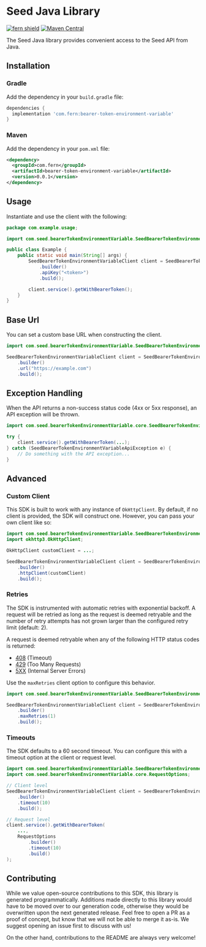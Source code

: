 # Seed Java Library

[![fern shield](https://img.shields.io/badge/%F0%9F%8C%BF-Built%20with%20Fern-brightgreen)](https://buildwithfern.com?utm_source=github&utm_medium=github&utm_campaign=readme&utm_source=Seed%2FJava)
[![Maven Central](https://img.shields.io/maven-central/v/com.fern/bearer-token-environment-variable)](https://central.sonatype.com/artifact/com.fern/bearer-token-environment-variable)

The Seed Java library provides convenient access to the Seed API from Java.

## Installation

### Gradle

Add the dependency in your `build.gradle` file:

```groovy
dependencies {
  implementation 'com.fern:bearer-token-environment-variable'
}
```

### Maven

Add the dependency in your `pom.xml` file:

```xml
<dependency>
  <groupId>com.fern</groupId>
  <artifactId>bearer-token-environment-variable</artifactId>
  <version>0.0.1</version>
</dependency>
```

## Usage

Instantiate and use the client with the following:

```java
package com.example.usage;

import com.seed.bearerTokenEnvironmentVariable.SeedBearerTokenEnvironmentVariableClient;

public class Example {
    public static void main(String[] args) {
        SeedBearerTokenEnvironmentVariableClient client = SeedBearerTokenEnvironmentVariableClient
            .builder()
            .apiKey("<token>")
            .build();

        client.service().getWithBearerToken();
    }
}
```

## Base Url

You can set a custom base URL when constructing the client.

```java
import com.seed.bearerTokenEnvironmentVariable.SeedBearerTokenEnvironmentVariableClient;

SeedBearerTokenEnvironmentVariableClient client = SeedBearerTokenEnvironmentVariableClient
    .builder()
    .url("https://example.com")
    .build();
```

## Exception Handling

When the API returns a non-success status code (4xx or 5xx response), an API exception will be thrown.

```java
import com.seed.bearerTokenEnvironmentVariable.core.SeedBearerTokenEnvironmentVariableApiException;

try {
    client.service().getWithBearerToken(...);
} catch (SeedBearerTokenEnvironmentVariableApiException e) {
    // Do something with the API exception...
}
```

## Advanced

### Custom Client

This SDK is built to work with any instance of `OkHttpClient`. By default, if no client is provided, the SDK will construct one. 
However, you can pass your own client like so:

```java
import com.seed.bearerTokenEnvironmentVariable.SeedBearerTokenEnvironmentVariableClient;
import okhttp3.OkHttpClient;

OkHttpClient customClient = ...;

SeedBearerTokenEnvironmentVariableClient client = SeedBearerTokenEnvironmentVariableClient
    .builder()
    .httpClient(customClient)
    .build();
```

### Retries

The SDK is instrumented with automatic retries with exponential backoff. A request will be retried as long
as the request is deemed retryable and the number of retry attempts has not grown larger than the configured
retry limit (default: 2).

A request is deemed retryable when any of the following HTTP status codes is returned:

- [408](https://developer.mozilla.org/en-US/docs/Web/HTTP/Status/408) (Timeout)
- [429](https://developer.mozilla.org/en-US/docs/Web/HTTP/Status/429) (Too Many Requests)
- [5XX](https://developer.mozilla.org/en-US/docs/Web/HTTP/Status/500) (Internal Server Errors)

Use the `maxRetries` client option to configure this behavior.

```java
import com.seed.bearerTokenEnvironmentVariable.SeedBearerTokenEnvironmentVariableClient;

SeedBearerTokenEnvironmentVariableClient client = SeedBearerTokenEnvironmentVariableClient
    .builder()
    .maxRetries(1)
    .build();
```

### Timeouts

The SDK defaults to a 60 second timeout. You can configure this with a timeout option at the client or request level.

```java
import com.seed.bearerTokenEnvironmentVariable.SeedBearerTokenEnvironmentVariableClient;
import com.seed.bearerTokenEnvironmentVariable.core.RequestOptions;

// Client level
SeedBearerTokenEnvironmentVariableClient client = SeedBearerTokenEnvironmentVariableClient
    .builder()
    .timeout(10)
    .build();

// Request level
client.service().getWithBearerToken(
    ...,
    RequestOptions
        .builder()
        .timeout(10)
        .build()
);
```

## Contributing

While we value open-source contributions to this SDK, this library is generated programmatically.
Additions made directly to this library would have to be moved over to our generation code,
otherwise they would be overwritten upon the next generated release. Feel free to open a PR as
a proof of concept, but know that we will not be able to merge it as-is. We suggest opening
an issue first to discuss with us!

On the other hand, contributions to the README are always very welcome!